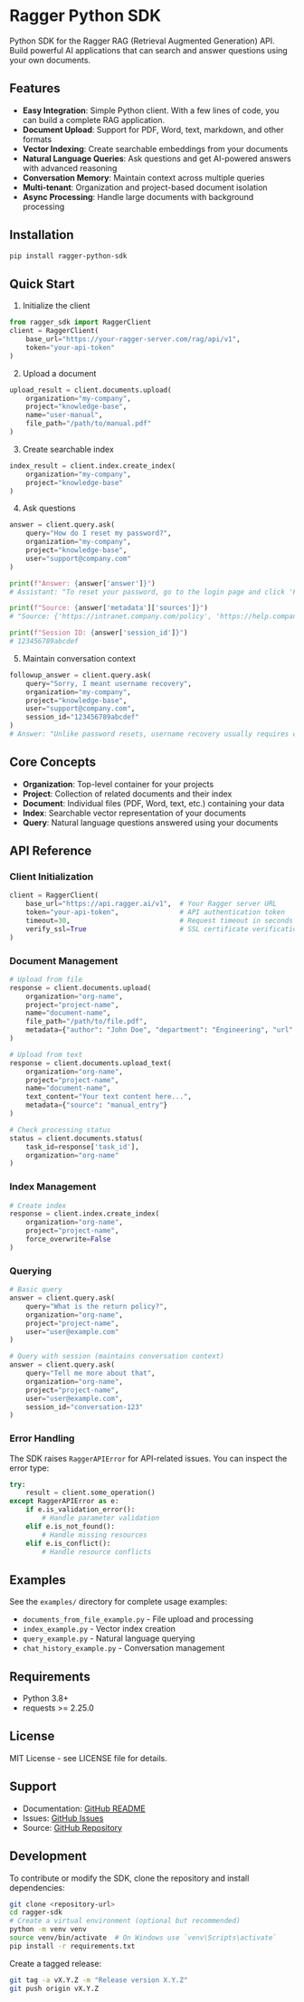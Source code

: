 # Ragger Python SDK

Python SDK for the Ragger RAG (Retrieval Augmented Generation) API. Build powerful AI applications that can search and answer questions using your own documents.

## Features

- **Easy Integration**: Simple Python client. With a few lines of code, you can build a complete RAG application.
- **Document Upload**: Support for PDF, Word, text, markdown, and other formats
- **Vector Indexing**: Create searchable embeddings from your documents
- **Natural Language Queries**: Ask questions and get AI-powered answers with advanced reasoning
- **Conversation Memory**: Maintain context across multiple queries
- **Multi-tenant**: Organization and project-based document isolation
- **Async Processing**: Handle large documents with background processing

## Installation

```bash
pip install ragger-python-sdk
```

## Quick Start

1. Initialize the client

```python
from ragger_sdk import RaggerClient
client = RaggerClient(
    base_url="https://your-ragger-server.com/rag/api/v1",
    token="your-api-token"
)
```

2. Upload a document

```python
upload_result = client.documents.upload(
    organization="my-company",
    project="knowledge-base",
    name="user-manual",
    file_path="/path/to/manual.pdf"
)
```

3. Create searchable index

```python
index_result = client.index.create_index(
    organization="my-company",
    project="knowledge-base"
)
```

4. Ask questions

```python
answer = client.query.ask(
    query="How do I reset my password?",
    organization="my-company",
    project="knowledge-base",
    user="support@company.com"
)

print(f"Answer: {answer['answer']}")
# Assistant: "To reset your password, go to the login page and click 'Forgot Password'..."

print(f"Source: {answer['metadata']['sources']}")
# "Source: {'https://intranet.company.com/policy', 'https://help.company.com/reset-password'}"

print(f"Session ID: {answer['session_id']}")
# 123456789abcdef
```

5. Maintain conversation context

```python
followup_answer = client.query.ask(
    query="Sorry, I meant username recovery",
    organization="my-company",
    project="knowledge-base",
    user="support@company.com",
    session_id="123456789abcdef"
)
# Answer: "Unlike password resets, username recovery usually requires contacting support..."
```

## Core Concepts

- **Organization**: Top-level container for your projects
- **Project**: Collection of related documents and their index
- **Document**: Individual files (PDF, Word, text, etc.) containing your data
- **Index**: Searchable vector representation of your documents
- **Query**: Natural language questions answered using your documents

## API Reference

### Client Initialization

```python
client = RaggerClient(
    base_url="https://api.ragger.ai/v1",  # Your Ragger server URL
    token="your-api-token",               # API authentication token
    timeout=30,                           # Request timeout in seconds
    verify_ssl=True                       # SSL certificate verification
)
```

### Document Management

```python
# Upload from file
response = client.documents.upload(
    organization="org-name",
    project="project-name",
    name="document-name",
    file_path="/path/to/file.pdf",
    metadata={"author": "John Doe", "department": "Engineering", "url": "https://example.com"}
)

# Upload from text
response = client.documents.upload_text(
    organization="org-name",
    project="project-name",
    name="document-name",
    text_content="Your text content here...",
    metadata={"source": "manual_entry"}
)

# Check processing status
status = client.documents.status(
    task_id=response['task_id'],
    organization="org-name"
)
```

### Index Management

```python
# Create index
response = client.index.create_index(
    organization="org-name",
    project="project-name",
    force_overwrite=False
)
```

### Querying

```python
# Basic query
answer = client.query.ask(
    query="What is the return policy?",
    organization="org-name",
    project="project-name",
    user="user@example.com"
)

# Query with session (maintains conversation context)
answer = client.query.ask(
    query="Tell me more about that",
    organization="org-name",
    project="project-name",
    user="user@example.com",
    session_id="conversation-123"
)
```

### Error Handling

The SDK raises `RaggerAPIError` for API-related issues. You can inspect the error type:

```python
try:
    result = client.some_operation()
except RaggerAPIError as e:
    if e.is_validation_error():
        # Handle parameter validation
    elif e.is_not_found():
        # Handle missing resources
    elif e.is_conflict():
        # Handle resource conflicts
```

## Examples

See the `examples/` directory for complete usage examples:

- `documents_from_file_example.py` - File upload and processing
- `index_example.py` - Vector index creation
- `query_example.py` - Natural language querying
- `chat_history_example.py` - Conversation management

## Requirements

- Python 3.8+
- requests >= 2.25.0

## License

MIT License - see LICENSE file for details.

## Support

- Documentation: [GitHub README](https://github.com/RaggerAI/python-sdk/#readme)
- Issues: [GitHub Issues](https://github.com/RaggerAI/python-sdk//issues)
- Source: [GitHub Repository](https://github.com/RaggerAI/python-sdk/)

## Development

To contribute or modify the SDK, clone the repository and install dependencies:

```bash
git clone <repository-url>
cd ragger-sdk
# Create a virtual environment (optional but recommended)
python -m venv venv
source venv/bin/activate  # On Windows use `venv\Scripts\activate`
pip install -r requirements.txt
```

Create a tagged release:

```bash
git tag -a vX.Y.Z -m "Release version X.Y.Z"
git push origin vX.Y.Z
```
